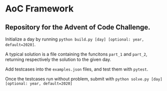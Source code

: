 # AoC Framework

Repository for the Advent of Code Challenge.
-
Initialize a day by running `python build.py [day] [optional: year, default=2020]`.

A typical solution is a file containing the funcitons `part_1` and `part_2`, returning
respectively the solution to the given day.

Add testcases into the `examples.json` files, and test them with `pytest`.

Once the testcases run without problem,
submit with `python solve.py [day] [optional: year, default=2020]`
